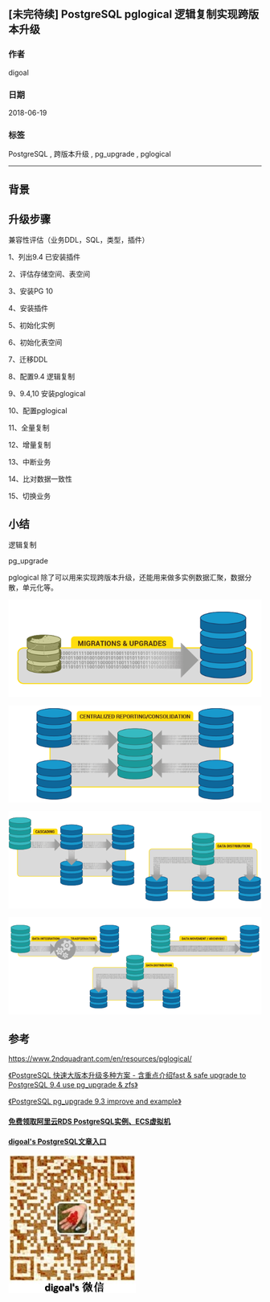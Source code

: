 ## [未完待续] PostgreSQL pglogical 逻辑复制实现跨版本升级 
                                                         
### 作者                                                         
digoal                                                         
                                                         
### 日期                                                         
2018-06-19                                                      
                                                         
### 标签                                                         
PostgreSQL , 跨版本升级 , pg_upgrade , pglogical
                                                         
----                                                         
                                                         
## 背景  

## 升级步骤
兼容性评估（业务DDL，SQL，类型，插件）

1、列出9.4 已安装插件

2、评估存储空间、表空间

3、安装PG 10

4、安装插件

5、初始化实例

6、初始化表空间

7、迁移DDL

8、配置9.4 逻辑复制

9、9.4,10 安装pglogical 

10、配置pglogical

11、全量复制

12、增量复制

13、中断业务

14、比对数据一致性

15、切换业务


## 小结

逻辑复制

pg_upgrade

pglogical 除了可以用来实现跨版本升级，还能用来做多实例数据汇聚，数据分散，单元化等。

![pic](20180619_01_pic_001.png)

![pic](20180619_01_pic_002.png)

![pic](20180619_01_pic_003.png)

![pic](20180619_01_pic_004.png)

## 参考
https://www.2ndquadrant.com/en/resources/pglogical/

[《PostgreSQL 快速大版本升级多种方案 - 含重点介绍fast & safe upgrade to PostgreSQL 9.4 use pg_upgrade & zfs》](../201412/20141219_01.md)  

[《PostgreSQL pg_upgrade 9.3 improve and example》](../201305/20130520_01.md)  
  
  
  
  
  
  
  
  
  
  
  
  
  
#### [免费领取阿里云RDS PostgreSQL实例、ECS虚拟机](https://free.aliyun.com/ "57258f76c37864c6e6d23383d05714ea")
  
  
#### [digoal's PostgreSQL文章入口](https://github.com/digoal/blog/blob/master/README.md "22709685feb7cab07d30f30387f0a9ae")
  
  
![digoal's weixin](../pic/digoal_weixin.jpg "f7ad92eeba24523fd47a6e1a0e691b59")
  
  
  
  
  
  
  
